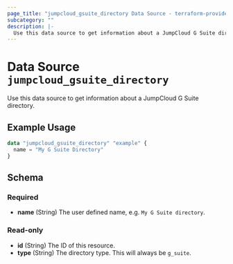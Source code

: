```yaml
---
page_title: "jumpcloud_gsuite_directory Data Source - terraform-provider-jumpcloud"
subcategory: ""
description: |-
  Use this data source to get information about a JumpCloud G Suite directory.
---
```


# Data Source `jumpcloud_gsuite_directory`

Use this data source to get information about a JumpCloud G Suite directory.

## Example Usage

```terraform
data "jumpcloud_gsuite_directory" "example" {
  name = "My G Suite Directory"
}
```

## Schema

### Required

- **name** (String) The user defined name, e.g. `My G Suite directory`.

### Read-only

- **id** (String) The ID of this resource.
- **type** (String) The directory type. This will always be `g_suite`.


